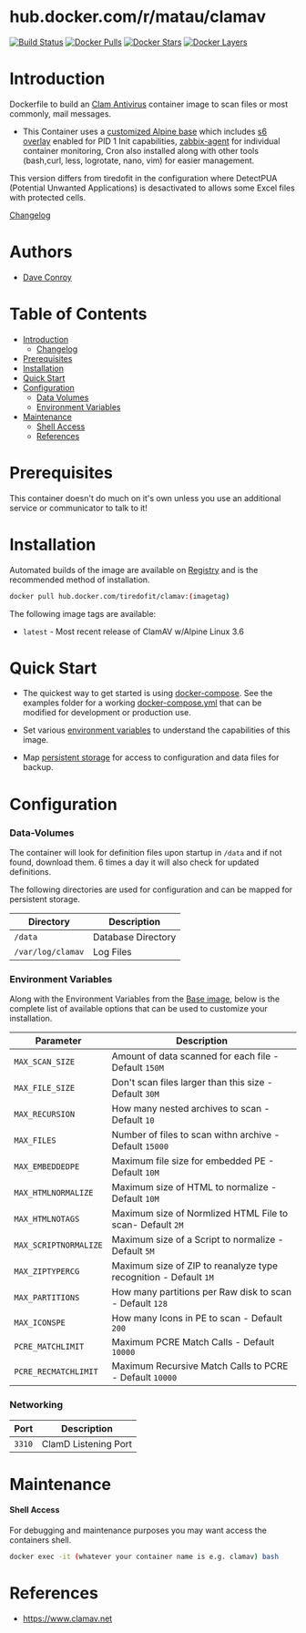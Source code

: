 # hub.docker.com/r/matau/clamav

[![Build Status](https://img.shields.io/docker/cloud/build/matau/clamav.svg)](https://hub.docker.com/r/matau/clamav)
[![Docker Pulls](https://img.shields.io/docker/pulls/matau/clamav.svg)](https://hub.docker.com/r/matau/clamav)
[![Docker Stars](https://img.shields.io/docker/stars/matau/clamav.svg)](https://hub.docker.com/r/matau/clamav)
[![Docker 
Layers](https://images.microbadger.com/badges/image/matau/clamav.svg)](https://microbadger.com/images/matau/clamav)


# Introduction

Dockerfile to build an [Clam Antivirus](https://www.clamav.net) container image to scan files or most commonly, mail messages.

* This Container uses a [customized Alpine base](https://hub.docker.com/r/tiredofit/debian) which includes [s6 overlay](https://github.com/just-containers/s6-overlay) enabled for PID 1 Init capabilities, [zabbix-agent](https://zabbix.org) for individual container monitoring, Cron also installed along with other tools (bash,curl, less, logrotate, nano, vim) for easier management. 

This version differs from tiredofit in the configuration where DetectPUA (Potential Unwanted Applications) is desactivated to allows some Excel files with protected cells.


[Changelog](CHANGELOG.md)

# Authors

- [Dave Conroy](https://github.com/tiredofit/)

# Table of Contents

- [Introduction](#introduction)
    - [Changelog](CHANGELOG.md)
- [Prerequisites](#prerequisites)
- [Installation](#installation)
- [Quick Start](#quick-start)
- [Configuration](#configuration)
    - [Data Volumes](#data-volumes)
    - [Environment Variables](#environmentvariables)   
- [Maintenance](#maintenance)
    - [Shell Access](#shell-access)
   - [References](#references)

# Prerequisites

This container doesn't do much on it's own unless you use an additional service or communicator to talk to it!


# Installation

Automated builds of the image are available on [Registry](https://hub.docker.com/tiredofit/clamav) and is the recommended method of installation.


```bash
docker pull hub.docker.com/tiredofit/clamav:(imagetag)
```

The following image tags are available:
* `latest` - Most recent release of ClamAV w/Alpine Linux 3.6

# Quick Start

* The quickest way to get started is using [docker-compose](https://docs.docker.com/compose/). See the examples folder for a working [docker-compose.yml](examples/docker-compose.yml) that can be modified for development or production use.

* Set various [environment variables](#environment-variables) to understand the capabilities of this image.
* Map [persistent storage](#data-volumes) for access to configuration and data files for backup.


# Configuration

### Data-Volumes

The container will look for definition files upon startup in `/data` and if not found, download them. 6 times a day it will also check for updated definitions.

The following directories are used for configuration and can be mapped for persistent storage.

| Directory | Description |
|-----------|-------------|
| `/data` | Database Directory |
| `/var/log/clamav` | Log Files |

### Environment Variables

Along with the Environment Variables from the [Base image](https://hub.docker.com/r/tiredofit/alpine), below is the complete list of available options that can be used to customize your installation.

| Parameter | Description |
|-----------|-------------|
| `MAX_SCAN_SIZE` | Amount of data scanned for each file - Default `150M` |
| `MAX_FILE_SIZE` | Don't scan files larger than this size - Default `30M` |
| `MAX_RECURSION` | How many nested archives to scan - Default `10` |
| `MAX_FILES` | Number of files to scan withn archive - Default `15000` |
| `MAX_EMBEDDEDPE` | Maximum file size for embedded PE - Default `10M` |
| `MAX_HTMLNORMALIZE` | Maximum size of HTML to normalize - Default `10M` |
| `MAX_HTMLNOTAGS` | Maximum size of Normlized HTML File to scan- Default `2M` |
| `MAX_SCRIPTNORMALIZE` | Maximum size of a Script to normalize - Default `5M` |
| `MAX_ZIPTYPERCG` | Maximum size of ZIP to reanalyze type recognition - Default `1M` |
| `MAX_PARTITIONS` | How many partitions per Raw disk to scan - Default `128` |
| `MAX_ICONSPE` | How many Icons in PE to scan - Default `200` |
| `PCRE_MATCHLIMIT` | Maximum PCRE Match Calls - Default `10000` |
| `PCRE_RECMATCHLIMIT` | Maximum Recursive Match Calls to PCRE - Default `10000` |

### Networking

| Port | Description |
|-----------|-------------|
| `3310`    | ClamD Listening Port |

# Maintenance

#### Shell Access

For debugging and maintenance purposes you may want access the containers shell. 

```bash
docker exec -it (whatever your container name is e.g. clamav) bash
```

# References

* https://www.clamav.net
